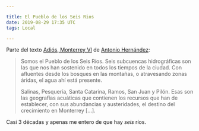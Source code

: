 ```yaml
---

title: El Pueblo de los Seis Rios
date: 2019-08-29 17:35 UTC
tags: Local

---
```


Parte del texto [Adiós, Monterrey VI](http://www.elbarrioantiguo.com/adios-monterrey-vi/) de [Antonio Hernández](https://twitter.com/tonyo_hernandez):

> Somos el Pueblo de los Seis Ríos. Seis subcuencas hidrográficas son las que nos han sostenido en todos los tiempos de la ciudad. Con afluentes desde los bosques en las montañas, o atravesando zonas áridas, el agua ahí está presente.
>
> Salinas, Pesquería, Santa Catarina, Ramos, San Juan y Pilón. Esas son las geografías acuáticas que contienen los recursos que han de establecer, con sus abundancias y austeridades, el destino del crecimiento en Monterrey [...].

Casi 3 décadas y apenas me entero de que hay *seis* ríos.